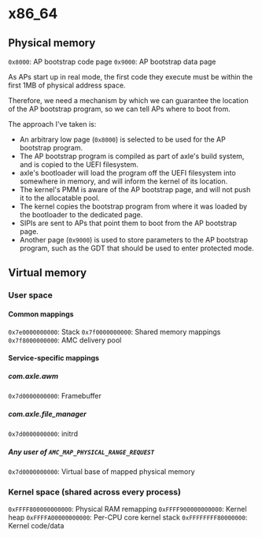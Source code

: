 # x86_64

## Physical memory

`0x8000`: AP bootstrap code page
`0x9000`: AP bootstrap data page

As APs start up in real mode, the first code they execute must be within the first 1MB of physical address space.

Therefore, we need a mechanism by which we can guarantee the location of the AP bootstrap program, so we can tell APs where to boot from. 

The approach I've taken is:

- An arbitrary low page (`0x8000`) is selected to be used for the AP bootstrap program.
- The AP bootstrap program is compiled as part of axle's build system, and is copied to the UEFI filesystem. 
- axle's bootloader will load the program off the UEFI filesystem into somewhere in memory, and will inform the kernel of its location.
- The kernel's PMM is aware of the AP bootstrap page, and will not push it to the allocatable pool.
- The kernel copies the bootstrap program from where it was loaded by the bootloader to the dedicated page.
- SIPIs are sent to APs that point them to boot from the AP bootstrap page. 
- Another page (`0x9000`) is used to store parameters to the AP bootstrap program, such as the GDT that should be used to enter protected mode.

## Virtual memory

### User space

#### Common mappings

`0x7e0000000000`: Stack
`0x7f0000000000`: Shared memory mappings
`0x7f8000000000`: AMC delivery pool

#### Service-specific mappings

##### com.axle.awm

`0x7d0000000000`: Framebuffer

##### com.axle.file_manager

`0x7d0000000000`: initrd

##### Any user of `AMC_MAP_PHYSICAL_RANGE_REQUEST`
`0x7d0000000000`: Virtual base of mapped physical memory

### Kernel space (shared across every process)

`0xFFFF800000000000`: Physical RAM remapping
`0xFFFF900000000000`: Kernel heap
`0xFFFFA00000000000`: Per-CPU core kernel stack
`0xFFFFFFFF80000000`: Kernel code/data
